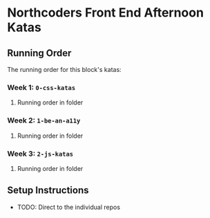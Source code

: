 # Northcoders Front End Afternoon Katas

## Running Order

The running order for this block's katas:

### Week 1: `0-css-katas`

1. Running order in folder

### Week 2: `1-be-an-a11y`

1. Running order in folder

### Week 3: `2-js-katas`

1. Running order in folder

## Setup Instructions

- TODO: Direct to the individual repos
